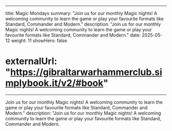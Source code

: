 
---
title: Magic Mondays
summary: "Join us for our monthly Magic nights! A welcoming community to learn the game or play your favourite formats like Standard, Commander and Modern."
description: "Join us for our monthly Magic nights! A welcoming community to learn the game or play your favourite formats like Standard, Commander and Modern."
date: 2025-05-12
weight: 11
showHero: false
# externalUrl: "https://gibraltarwarhammerclub.simplybook.it/v2/#book"

---

Join us for our monthly Magic nights! A welcoming community to learn the game or play your favourite formats like Standard, Commander and Modern."
description: "Join us for our monthly Magic nights! A welcoming community to learn the game or play your favourite formats like Standard, Commander and Modern.